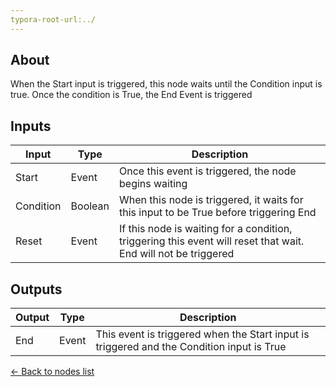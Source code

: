 ```yaml
---
typora-root-url:../
---
```


## About
When the Start input is triggered, this node waits until the Condition input is true. Once the condition is True, the End Event is triggered

## Inputs
Input | Type | Description
------------ | ------|-------
Start | Event | Once this event is triggered, the node begins waiting
Condition | Boolean | When this node is triggered, it waits for this input to be True before triggering End
Reset | Event | If this node is waiting for a condition, triggering this event will reset that wait. End will not be triggered

## Outputs
Output | Type| Description
------------ | -------|------
End | Event | This event is triggered when the Start input is triggered and the Condition input is True

[<- Back to nodes list](Nodes)
